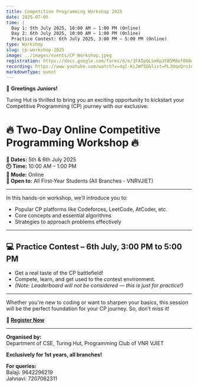 ```yaml
---
title: Competitive Programming Workshop 2025
date: 2025-07-05
time: |
  Day 1: 5th July 2025, 10:00 AM – 1:00 PM (Online)  
  Day 2: 6th July 2025, 10:00 AM – 1:00 PM (Online)  
  Practice Contest: 6th July 2025, 3:00 PM – 5:00 PM (Online)
type: Workshop
slug: cp-workshop-2025
image: ../images/events/CP_Workshop.jpeg
registration: https://docs.google.com/forms/d/e/1FAIpQLSeKp2FB5M8of088o7lVENLjmiqCa2bk6OQMHGC780LXxbEbBA/viewform
recording: https://www.youtube.com/watch?v=4gl-KiJWfSQ&list=PLJUqxQro1e1osK9W4IY1wIBCmQHMYhDlr&pp=gAQB
markdownType: event
---
```


🚀 **Greetings Juniors!**

Turing Hut is thrilled to bring you an exciting opportunity to kickstart your Competitive Programming (CP) journey with our exclusive:

# 🔥 Two-Day Online Competitive Programming Workshop 🔥

**📅 Dates:** 5th & 6th July 2025  
**🕙 Time:** 10:00 AM – 1:00 PM  
**📍 Mode:** Online  
**🎯 Open to:** All First-Year Students (All Branches - VNRVJIET)

---

In this hands-on workshop, we’ll introduce you to:

- Popular CP platforms like Codeforces, LeetCode, AtCoder, etc.
- Core concepts and essential algorithms
- Strategies to approach problems effectively

---

## 💻 Practice Contest – 6th July, 3:00 PM to 5:00 PM

- Get a real taste of the CP battlefield!
- Compete, learn, and get used to the contest environment.
- _(Note: Leaderboard will not be considered — this is just for practice!)_

---

Whether you're new to coding or want to sharpen your basics, this session will be the perfect foundation for your CP journey. So, don’t miss it!

**🔗 [Register Now](https://docs.google.com/forms/d/e/1FAIpQLSeKp2FB5M8of088o7lVENLjmiqCa2bk6OQMHGC780LXxbEbBA/viewform)**

---

**Organised by:**  
Department of CSE, Turing Hut, Programming Club of VNR VJIET

**Exclusively for 1st years, all branches!**

**For queries:**  
Balaji: 9642296219  
Jahnavi: 7207062311